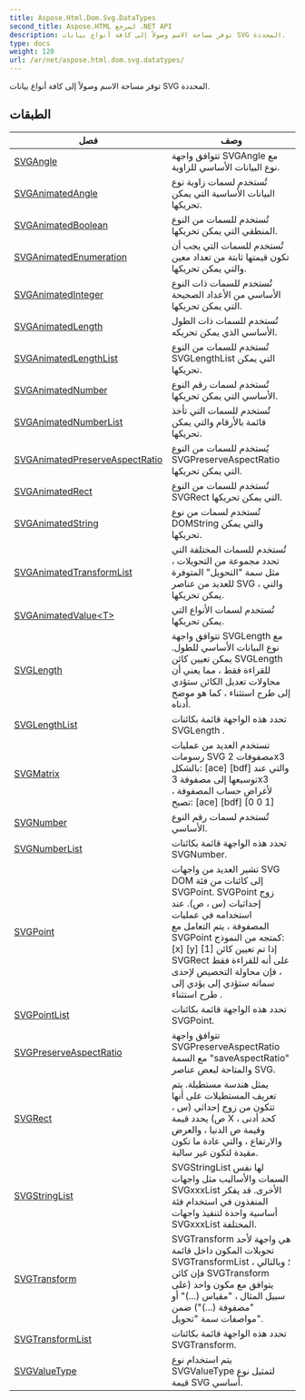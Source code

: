 ```yaml
---
title: Aspose.Html.Dom.Svg.DataTypes
second_title: Aspose.HTML لمرجع .NET API
description: توفر مساحة الاسم وصولاً إلى كافة أنواع بيانات SVG المحددة.
type: docs
weight: 120
url: /ar/net/aspose.html.dom.svg.datatypes/
---
```

توفر مساحة الاسم وصولاً إلى كافة أنواع بيانات SVG المحددة.

## الطبقات

| فصل | وصف |
| --- | --- |
| [SVGAngle](./svgangle/) | تتوافق واجهة SVGAngle مع نوع البيانات الأساسي للزاوية. |
| [SVGAnimatedAngle](./svganimatedangle/) | تُستخدم لسمات زاوية نوع البيانات الأساسية التي يمكن تحريكها. |
| [SVGAnimatedBoolean](./svganimatedboolean/) | تُستخدم للسمات من النوع المنطقي التي يمكن تحريكها. |
| [SVGAnimatedEnumeration](./svganimatedenumeration/) | تُستخدم للسمات التي يجب أن تكون قيمتها ثابتة من تعداد معين والتي يمكن تحريكها. |
| [SVGAnimatedInteger](./svganimatedinteger/) | تُستخدم للسمات ذات النوع الأساسي من الأعداد الصحيحة التي يمكن تحريكها. |
| [SVGAnimatedLength](./svganimatedlength/) | تُستخدم للسمات ذات الطول الأساسي الذي يمكن تحريكه. |
| [SVGAnimatedLengthList](./svganimatedlengthlist/) | تُستخدم للسمات من النوع SVGLengthList التي يمكن تحريكها. |
| [SVGAnimatedNumber](./svganimatednumber/) | تُستخدم لسمات رقم النوع الأساسي التي يمكن تحريكها. |
| [SVGAnimatedNumberList](./svganimatednumberlist/) | تُستخدم للسمات التي تأخذ قائمة بالأرقام والتي يمكن تحريكها. |
| [SVGAnimatedPreserveAspectRatio](./svganimatedpreserveaspectratio/) | يُستخدم للسمات من النوع SVGPreserveAspectRatio التي يمكن تحريكها. |
| [SVGAnimatedRect](./svganimatedrect/) | تُستخدم للسمات من النوع SVGRect التي يمكن تحريكها. |
| [SVGAnimatedString](./svganimatedstring/) | تُستخدم لسمات من نوع DOMString والتي يمكن تحريكها. |
| [SVGAnimatedTransformList](./svganimatedtransformlist/) | تُستخدم للسمات المختلفة التي تحدد مجموعة من التحويلات ، مثل سمة "التحويل" المتوفرة للعديد من عناصر SVG ، والتي يمكن تحريكها. |
| [SVGAnimatedValue&lt;T&gt;](./svganimatedvalue-1/) | تُستخدم لسمات الأنواع التي يمكن تحريكها. |
| [SVGLength](./svglength/) | تتوافق واجهة SVGLength مع نوع البيانات الأساسي للطول. يمكن تعيين كائن SVGLength للقراءة فقط ، مما يعني أن محاولات تعديل الكائن ستؤدي إلى طرح استثناء ، كما هو موضح أدناه. |
| [SVGLengthList](./svglengthlist/) | تحدد هذه الواجهة قائمة بكائنات SVGLength . |
| [SVGMatrix](./svgmatrix/) | تستخدم العديد من عمليات رسومات SVG مصفوفات 2x3 بالشكل: [ace] [bdf] والتي عند توسيعها إلى مصفوفة 3x3 لأغراض حساب المصفوفة ، تصبح: [ace] [bdf] [0 0 1] |
| [SVGNumber](./svgnumber/) | تُستخدم لسمات رقم النوع الأساسي. |
| [SVGNumberList](./svgnumberlist/) | تحدد هذه الواجهة قائمة بكائنات SVGNumber. |
| [SVGPoint](./svgpoint/) | تشير العديد من واجهات SVG DOM إلى كائنات من فئة SVGPoint. SVGPoint زوج إحداثيات (س ، ص). عند استخدامه في عمليات المصفوفة ، يتم التعامل مع SVGPoint كمتجه من النموذج: [x] [y] [1] إذا تم تعيين كائن SVGRect على أنه للقراءة فقط ، فإن محاولة التخصيص لإحدى سماته ستؤدي إلى يؤدي إلى طرح استثناء . |
| [SVGPointList](./svgpointlist/) | تحدد هذه الواجهة قائمة بكائنات SVGPoint. |
| [SVGPreserveAspectRatio](./svgpreserveaspectratio/) | تتوافق واجهة SVGPreserveAspectRatio مع السمة "saveAspectRatio" والمتاحة لبعض عناصر SVG. |
| [SVGRect](./svgrect/) | يمثل هندسة مستطيلة. يتم تعريف المستطيلات على أنها تتكون من زوج إحداثي (س ، ص) يحدد قيمة X كحد أدنى ، وقيمة ص الدنيا ، والعرض والارتفاع ، والتي عادة ما تكون مقيدة لتكون غير سالبة. |
| [SVGStringList](./svgstringlist/) | SVGStringList لها نفس السمات والأساليب مثل واجهات SVGxxxList الأخرى. قد يفكر المنفذون في استخدام فئة أساسية واحدة لتنفيذ واجهات SVGxxxList المختلفة. |
| [SVGTransform](./svgtransform/) | SVGTransform هي واجهة لأحد تحويلات المكون داخل قائمة SVGTransformList ؛ وبالتالي ، فإن كائن SVGTransform يتوافق مع مكون واحد (على سبيل المثال ، "مقياس (...)" أو "مصفوفة (...)") ضمن مواصفات سمة "تحويل". |
| [SVGTransformList](./svgtransformlist/) | تحدد هذه الواجهة قائمة بكائنات SVGTransform. |
| [SVGValueType](./svgvaluetype/) | يتم استخدام نوع SVGValueType لتمثيل نوع قيمة SVG أساسي. |


